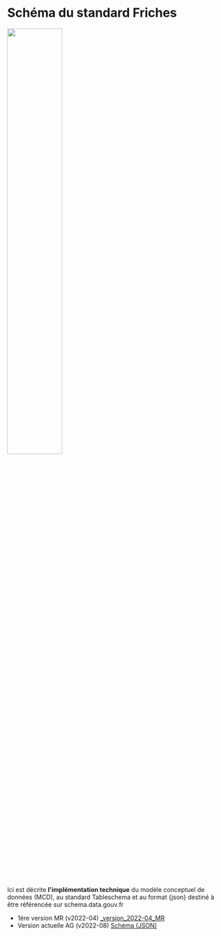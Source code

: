 # Schéma du standard Friches

<img src=image.jpg width='50%' align=center>

Ici est décrite **l'implémentation technique** du modèle conceptuel de données (MCD), au standard Tableschema et au format {json} destiné à être référencée sur schema.data.gouv.fr

- 1ère version MR     (v2022-04) [_version_2022-04_MR](_version_2022-04_MR)
- Version actuelle AG (v2022-08) [Schéma (JSON)](schema.json)




